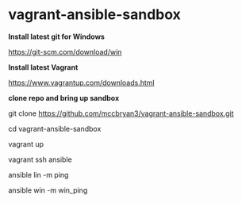 # vagrant-ansible-sandbox

**Install latest git for Windows**

https://git-scm.com/download/win

**Install latest Vagrant**

https://www.vagrantup.com/downloads.html

**clone repo and bring up sandbox**

git clone https://github.com/mccbryan3/vagrant-ansible-sandbox.git

cd vagrant-ansible-sandbox

vagrant up

vagrant ssh ansible

ansible lin -m ping

ansible win -m win_ping

